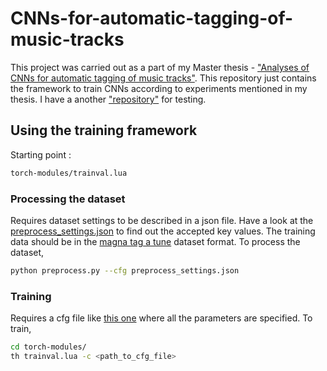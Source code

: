 # CNNs-for-automatic-tagging-of-music-tracks

This project was carried out as a part of my Master thesis - ["Analyses of CNNs for automatic tagging of music tracks"](https://drive.google.com/file/d/1ljEz-KJPpg3KZHLHEh891Tl3DNh2V1Lp/view?usp=sharing). This repository just contains the framework to train CNNs according to experiments mentioned in my thesis. I have a another ["repository"](https://github.com/as641651/RythmCap) for testing. 

## Using the training framework

Starting point :

```bash
torch-modules/trainval.lua
```

### Processing the dataset 

Requires dataset settings to be described in a json file. Have a look at the [preprocess_settings.json](https://github.com/as641651/CNNs-for-automatic-tagging-of-music-tracks/blob/master/preprocess_settings.json) to find out the accepted key values. The training data should be in the [magna tag a tune](http://mirg.city.ac.uk/codeapps/the-magnatagatune-dataset) dataset format. To process the dataset,
```bash
python preprocess.py --cfg preprocess_settings.json
```

### Training 

Requires a cfg file like [this one](https://github.com/as641651/CNNs-for-automatic-tagging-of-music-tracks/blob/master/torch-modules/models/C5M1S/magna/01.json) where all the parameters are specified. To train,
```bash
cd torch-modules/
th trainval.lua -c <path_to_cfg_file>
```


